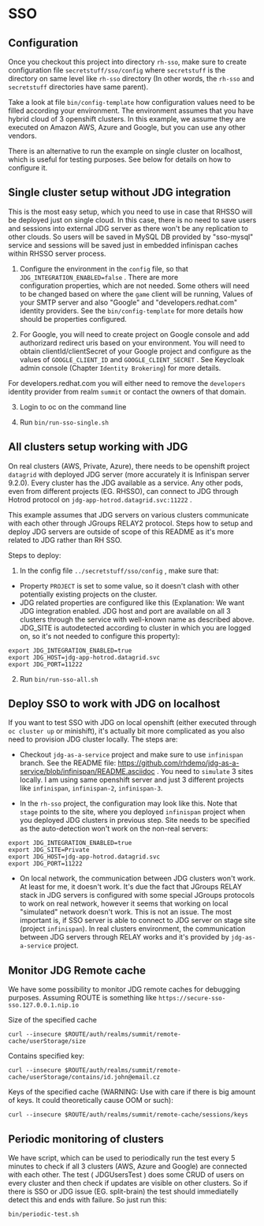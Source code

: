 SSO
===

Configuration
-------------
Once you checkout this project into directory `rh-sso`, make sure to create configuration file `secretstuff/sso/config`
where `secretstuff` is the directory on same level like `rh-sso` directory (In other words, the `rh-sso` and `secretstuff` directories have same parent).

Take a look at file `bin/config-template` how configuration values need to be filled according your environment.
The environment assumes that you have hybrid cloud of 3 openshift clusters. In this example, we assume they 
are executed on Amazon AWS, Azure and Google, but you can use any other vendors. 

There is an alternative to run the example on single cluster on localhost, which is useful for testing purposes.
See below for details on how to configure it. 

Single cluster setup without JDG integration
--------------------------------------------
This is the most easy setup, which you need to use in case that RHSSO will be deployed just on single cloud.
In this case, there is no need to save users and sessions into external JDG server as there won't be any
replication to other clouds. So users will be saved in MySQL DB provided by "sso-mysql" service and sessions will
be saved just in embedded infinispan caches within RHSSO server process.

1. Configure the environment in the `config` file, so that `JDG_INTEGRATION_ENABLED=false` . There are more  
configuration properties, which are not needed. Some others will need to be changed based on where the `game` client
will be running, Values of your SMTP server and also "Google" and "developers.redhat.com" identity providers. See the 
`bin/config-template` for more details how should be properties configured.

2. For Google, you will need to create project on Google console and add authorizard redirect uris based on your environment. 
You will need to obtain clientId/clientSecret of your Google project and configure as the values 
of `GOOGLE_CLIENT_ID` and `GOOGLE_CLIENT_SECRET` . See Keycloak admin console (Chapter `Identity Brokering`) for more details.

For developers.redhat.com you will either need to remove the `developers` identity provider from realm `summit` or contact the owners
of that domain. 
 
3. Login to oc on the command line

4. Run `bin/run-sso-single.sh`


All clusters setup working with JDG
-----------------------------------
On real clusters (AWS, Private, Azure), there needs to be openshift project `datagrid` with deployed JDG server (more accurately
it is Infinispan server 9.2.0). Every cluster has the JDG available as a service. Any other pods, even from different 
projects (EG. RHSSO), can connect to JDG through Hotrod protocol on `jdg-app-hotrod.datagrid.svc:11222` .

This example assumes that JDG servers on various clusters communicate with each other through JGroups RELAY2 protocol.
Steps how to setup and deploy JDG servers are outside of scope of this README as it's more related to JDG rather than RH SSO.

Steps to deploy:
1. In the config file `../secretstuff/sso/config` , make sure that:
* Property `PROJECT` is set to some value, so it doesn't clash with other potentially existing projects 
on the cluster.
* JDG related properties are configured like this (Explanation: We want JDG integration enabled. JDG host and port 
are available on all 3 clusters through the service with well-known name as described above. JDG_SITE is autodetected
according to cluster in which you are logged on, so it's not needed to configure this property):

```
export JDG_INTEGRATION_ENABLED=true
export JDG_HOST=jdg-app-hotrod.datagrid.svc
export JDG_PORT=11222
```

2. Run `bin/run-sso-all.sh`


Deploy SSO to work with JDG on localhost
----------------------------------------
If you want to test SSO with JDG on local openshift (either executed through `oc cluster up` or minishift), 
it's actually bit more complicated as you also need to provision JDG cluster locally. The steps are:
* Checkout `jdg-as-a-service` project and make sure to use `infinispan` branch. 
See the README file: https://github.com/rhdemo/jdg-as-a-service/blob/infinispan/README.asciidoc . You need 
to `simulate` 3 sites locally. I am using same openshift server and just 3 different projects like `infinispan`, `infinispan-2`, `infinispan-3`.

* In the `rh-sso` project, the configuration may look like this. Note that `stage` points to the site, where you deployed `infinispan` project
when you deployed JDG clusters in previous step. Site needs to be specified as the auto-detection won't work on the non-real servers:

```
export JDG_INTEGRATION_ENABLED=true
export JDG_SITE=Private
export JDG_HOST=jdg-app-hotrod.datagrid.svc
export JDG_PORT=11222
```
* On local network, the communication between JDG clusters won't work. At least for me, it doesn't work. It's due the fact that JGroups RELAY
stack in JDG servers is configured with some special JGroups protocols to work on real network, however it seems that working on local "simulated"
network doesn't work. This is not an issue. The most important is, if SSO server is able to connect to JDG server on stage site (project `infinispan`).
In real clusters environment, the communication between JDG servers through RELAY works and it's provided by `jdg-as-a-service` project.

Monitor JDG Remote cache
------------------------
We have some possibility to monitor JDG remote caches for debugging purposes. 
Assuming ROUTE is something like `https://secure-sso-sso.127.0.0.1.nip.io`

Size of the specified cache
```
curl --insecure $ROUTE/auth/realms/summit/remote-cache/userStorage/size
```

Contains specified key:
```
curl --insecure $ROUTE/auth/realms/summit/remote-cache/userStorage/contains/id.john@email.cz
```

Keys of the specified cache (WARNING: Use with care if there is big amount of keys. 
It could theoretically cause OOM or such):
```
curl --insecure $ROUTE/auth/realms/summit/remote-cache/sessions/keys
```

Periodic monitoring of clusters
-------------------------------
We have script, which can be used to periodically run the test every 5 minutes to check if all 3 clusters 
(AWS, Azure and Google) are connected with each other. The test ( JDGUsersTest ) does some CRUD
of users on every cluster and then check if updates are visible on other clusters. So if there is 
SSO or JDG issue (EG. split-brain) the test should immediatelly detect this and ends with failure.
So just run this:

```
bin/periodic-test.sh
```
